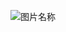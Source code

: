 
![图片名称](https://img-blog.csdn.net/20180420165131669?watermark/2/text/aHR0cHM6Ly9ibG9nLmNzZG4ubmV0L20wXzM3NDc5OTQ2/font/5a6L5L2T/fontsize/400/fill/I0JBQkFCMA==/dissolve/70)   